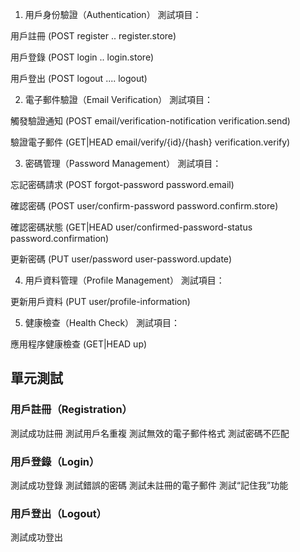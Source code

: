 1. 用戶身份驗證（Authentication）
測試項目：

用戶註冊 (POST register .. register.store)

用戶登錄 (POST login .. login.store)

用戶登出 (POST logout .... logout)

2. 電子郵件驗證（Email Verification）
測試項目：

觸發驗證通知 (POST email/verification-notification verification.send)

驗證電子郵件 (GET|HEAD email/verify/{id}/{hash} verification.verify)

3. 密碼管理（Password Management）
測試項目：

忘記密碼請求 (POST forgot-password password.email)

確認密碼 (POST user/confirm-password password.confirm.store)

確認密碼狀態 (GET|HEAD user/confirmed-password-status password.confirmation)

更新密碼 (PUT user/password user-password.update)

4. 用戶資料管理（Profile Management）
測試項目：

更新用戶資料 (PUT user/profile-information)

5. 健康檢查（Health Check）
測試項目：

應用程序健康檢查 (GET|HEAD up)


## 單元測試

### 用戶註冊（Registration）
測試成功註冊
測試用戶名重複
測試無效的電子郵件格式
測試密碼不匹配

### 用戶登錄（Login）
測試成功登錄
測試錯誤的密碼
測試未註冊的電子郵件
測試“記住我”功能

### 用戶登出（Logout）
測試成功登出
